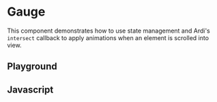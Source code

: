 # Gauge

This component demonstrates how to use state management and Ardi's `intersect` callback to apply animations when an element is scrolled into view.

<script src="/components/gauge.js" type="module"></script>

## Playground

<element-story tag="ardi-gauge">
<script type="application/json">
	{
		"label": {"type": "text"},
		"max": {"type": "number"},
		"min": {"type": "number"},
		"step": {"type": "number"},
		"value": {"type": "number"}
	}
</script>
<ardi-gauge label="MPH" max="120" min="0" step="10" value="90"></ardi-gauge>
</element-story>

## Javascript

[](../components/gauge.js ':include')
